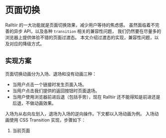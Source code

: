 # 页面切换

Ralltiir 的一大功能就是页面切换效果，减少用户等待的焦虑感。
虽然面临着不完善的异步 API，以及各种 `transition` 相关的兼容性问题，
我们仍然要在尽量多的浏览器上提供体验不错的页面过渡态。
本文介绍过渡态的实现，兼容性问题，以及对应的降级方式。

## 实现方案

页面切换动画分为入场、退场和没有动画三种：

* 当用户点击一个链接时发生页面入场。
* 当用户点击我们提供的返回按钮时页面退场。
* 当用户使用浏览器前进后退（包括手势），现在 Ralltiir 还不能得知是前进还是后退，不做动画效果。

入场为从右向左划入，退场为入场的逆向操作。下文都以入场动画为例。
入场动画使用 CSS Transition 实现，步骤如下：

1. 当前页面
